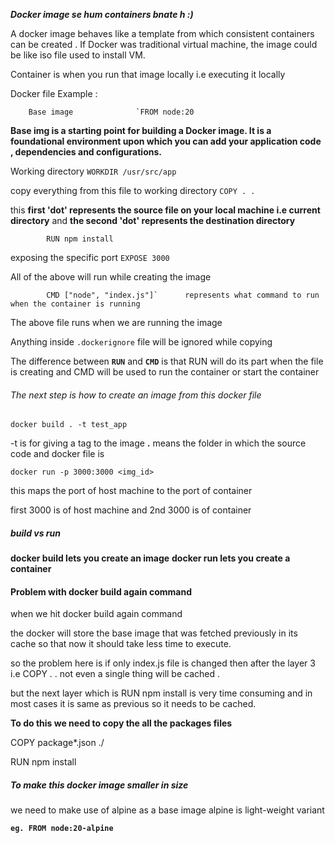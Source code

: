 	

***Docker image se hum containers bnate h :)***



A docker image behaves like a template from which consistent containers can be created . If Docker was traditional virtual machine, the image could be like iso file used to install VM. 


Container is when you run that image locally i.e executing it locally 



Docker file Example : 


		Base image				`FROM node:20 


**Base img is a starting point for building a Docker image. It is a foundational environment upon which you can add your application code , dependencies and configurations.**

	

Working directory 						`WORKDIR /usr/src/app`

copy everything from this file to working directory    `COPY . .`

this **first 'dot' represents the source file on your local machine i.e current directory** 
and **the second 'dot' represents the destination directory**


			RUN npm install

exposing the specific port 			`EXPOSE 3000`

All of the above will run while creating the image


			CMD ["node", "index.js"]`      represents what command to run when the container is running

The above file runs when we are running the image


Anything inside `.dockerignore` file will be ignored while copying 




The difference between **`RUN`** and **`CMD`** is that 
RUN will do its part when the file is creating 
and CMD will be used to run the container or start the container




###### The next step is how to create an image from this docker file 

`docker build . -t test_app`

-t is for giving a tag to the image
**.**  means the folder in which the source code and docker file is 

	docker run -p 3000:3000 <img_id>


this maps the port of host machine to the port of container

first 3000 is of host machine and 2nd 3000 is of container





##### **build vs run**

**docker build lets you create an image**
**docker run lets you create a container**



#### Problem with docker build again command



when we hit docker build again command 

the docker will store the base image that was fetched previously in its cache so that now it should take less time to execute. 

so the problem here is if only index.js file is changed then after the layer 3 i.e COPY . .
not even a single thing will be cached . 

but the next layer which is RUN npm install is very time consuming and in most cases it is same as previous so it needs to be cached. 




**To  do this we need to copy the all the packages files**


COPY package*.json ./
 
RUN npm install



##### To make this docker image smaller in size 

we need to make use of alpine as a base image 
alpine is light-weight variant 

**`eg. FROM node:20-alpine`**






		


